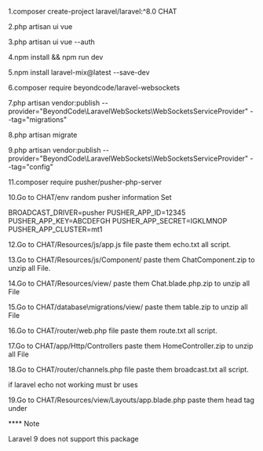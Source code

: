 1.composer create-project laravel/laravel:^8.0 CHAT

2.php artisan ui vue

3.php artisan ui vue --auth

4.npm install && npm run dev

5.npm install laravel-mix@latest --save-dev
 
6.composer require beyondcode/laravel-websockets

7.php artisan vendor:publish --provider="BeyondCode\LaravelWebSockets\WebSocketsServiceProvider" --tag="migrations"

8.php artisan migrate

9.php artisan vendor:publish --provider="BeyondCode\LaravelWebSockets\WebSocketsServiceProvider" --tag="config"

11.composer require pusher/pusher-php-server

10.Go to CHAT/env random pusher information Set

BROADCAST_DRIVER=pusher
PUSHER_APP_ID=12345
PUSHER_APP_KEY=ABCDEFGH
PUSHER_APP_SECRET=IGKLMNOP
PUSHER_APP_CLUSTER=mt1

12.Go to CHAT/Resources/js/app.js file paste them echo.txt all script.

13.Go to CHAT/Resources/js/Component/ paste them ChatComponent.zip to unzip all File.

14.Go to CHAT/Resources/view/ paste them Chat.blade.php.zip to unzip all File

15.Go to CHAT/database\migrations/view/ paste them table.zip to unzip all File

16.Go to CHAT/router/web.php file paste them route.txt all script.

17.Go to CHAT/app/Http/Controllers paste them HomeController.zip to unzip all File 

18.Go to CHAT/router/channels.php file paste them broadcast.txt all script.

if laravel echo not working must br uses

19.Go to CHAT/Resources/view/Layouts/app.blade.php paste them  head tag under


<link href="{{ asset('css/app.css') }}" rel="stylesheet">
<script src="{{ asset('js/app.js') }}" defer></script>

**** Note 

Laravel 9 does not support this package


